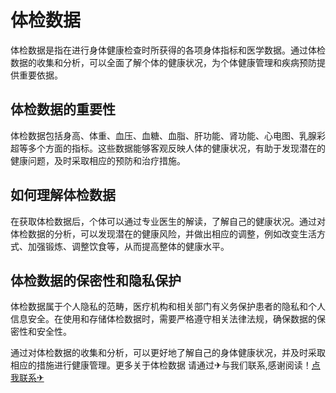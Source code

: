 # 体检数据

体检数据是指在进行身体健康检查时所获得的各项身体指标和医学数据。通过体检数据的收集和分析，可以全面了解个体的健康状况，为个体健康管理和疾病预防提供重要依据。

## 体检数据的重要性

体检数据包括身高、体重、血压、血糖、血脂、肝功能、肾功能、心电图、乳腺彩超等多个方面的指标。这些数据能够客观反映人体的健康状况，有助于发现潜在的健康问题，及时采取相应的预防和治疗措施。

## 如何理解体检数据

在获取体检数据后，个体可以通过专业医生的解读，了解自己的健康状况。通过对体检数据的分析，可以发现潜在的健康风险，并做出相应的调整，例如改变生活方式、加强锻炼、调整饮食等，从而提高整体的健康水平。

## 体检数据的保密性和隐私保护

体检数据属于个人隐私的范畴，医疗机构和相关部门有义务保护患者的隐私和个人信息安全。在使用和存储体检数据时，需要严格遵守相关法律法规，确保数据的保密性和安全性。

通过对体检数据的收集和分析，可以更好地了解自己的身体健康状况，并及时采取相应的措施进行健康管理。更多关于体检数据 请通过✈与我们联系,感谢阅读！[点我联系✈](https://qa.k02.cc)